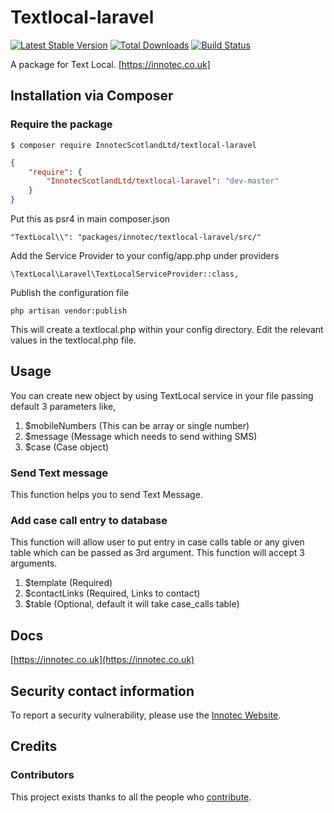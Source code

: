 # Textlocal-laravel
[![Latest Stable Version]()](https://innotec.co.uk)
[![Total Downloads]()]()
[![Build Status]()]()

A package for Text Local. [https://innotec.co.uk]

## Installation via Composer

### Require the package

```
$ composer require InnotecScotlandLtd/textlocal-laravel
```
```json
{
    "require": {
        "InnotecScotlandLtd/textlocal-laravel": "dev-master"
    }
}
```
Put this as psr4 in main composer.json
```
"TextLocal\\": "packages/innotec/textlocal-laravel/src/"
```

Add the Service Provider to your config/app.php under providers

```
\TextLocal\Laravel\TextLocalServiceProvider::class,
```

Publish the configuration file
```
php artisan vendor:publish
```
This will create a textlocal.php within your config directory. Edit the relevant values in the textlocal.php file.

## Usage
You can create new object by using TextLocal service in your file passing default 3 parameters like, 
1) $mobileNumbers (This can be array or single number) 
2) $message (Message which needs to send withing SMS)
3) $case (Case object)

### Send Text message
This function helps you to send Text Message.

### Add case call entry to database
This function will allow user to put entry in case calls table or any given table which can be passed as 3rd argument. This function will accept 3 arguments.
1) $template (Required)
2) $contactLinks (Required, Links to contact)
3) $table (Optional, default it will take case_calls table)

## Docs
[https://innotec.co.uk](https://innotec.co.uk)
## Security contact information
To report a security vulnerability, please use the
[Innotec Website](https://innotec.co.uk).
## Credits
### Contributors
This project exists thanks to all the people who <a href="https://github.com/InnotecScotlandLtd/textlocal-laravel/graphs/contributors" target="_blank">contribute</a>.
